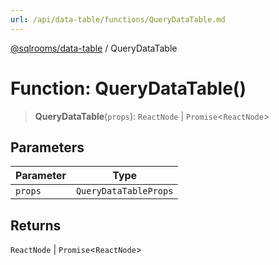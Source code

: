 ```yaml
---
url: /api/data-table/functions/QueryDataTable.md
---
```

[@sqlrooms/data-table](../index.md) / QueryDataTable

# Function: QueryDataTable()

> **QueryDataTable**(`props`): `ReactNode` | `Promise`<`ReactNode`>

## Parameters

| Parameter | Type |
| ------ | ------ |
| `props` | `QueryDataTableProps` |

## Returns

`ReactNode` | `Promise`<`ReactNode`>
